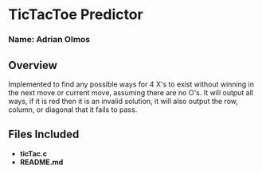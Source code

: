 # TicTacToe Predictor

### Name: Adrian Olmos

## Overview 

Implemented to find any possible ways for 4 X's to exist without winning in the next move or current move, assuming there are no O's. It will output all ways, if it is red then it is an invalid solution, it will also output the row, column, or diagonal that it fails to pass.

## Files Included
- **ticTac.c**
- **README.md**
